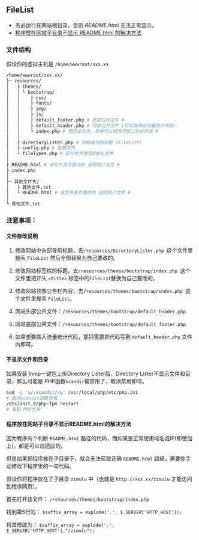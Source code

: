 ## FileList
* 务必运行在网站根目录，否则 *README.html* 无法正常显示。  
* [程序放在网站子目录不显示 README.html 的解决方法](#%E7%A8%8B%E5%BA%8F%E6%94%BE%E5%9C%A8%E7%BD%91%E7%AB%99%E5%AD%90%E7%9B%AE%E5%BD%95%E4%B8%8D%E6%98%BE%E7%A4%BAREADMEhtml%E7%9A%84%E8%A7%A3%E5%86%B3%E6%96%B9%E6%B3%95)

### 文件结构
假设你的虚拟主机是 `/home/wwwroot/xxx.xx`
``` bash
/home/wwwroot/xxx.xx/
├─ resources/
│   ├ themes/
│   │ └ bootstrap/
│   │    ├ css/
│   │    ├ fonts/
│   │    ├ img/
│   │    ├ js/
│   │    ├ default_footer.php # 底部公共文件 #
│   │    ├ default_header.php # 顶部公共文件 (可以放网站流量统计代码)
│   │    └ index.php # 网页主文件，其中可以修改顶部公告栏内容 #
│   │
│   ├ DirectoryLister.php # 可修改顶部标题 (FileList)
│   ├ config.php # 配置文件
│   └ fileTypes.php # 区分文件类型的php文件
│
├ README.html # 该文件夹页面内的 说明简介文件 #
├ index.php
│
├─ 其他文件夹/
│   ├ 其他文件.txt
│   └ README.html # 该文件夹页面内的 说明简介文件 #
│
└ 其他文件.txt
```
### 注意事项：

#### 文件修改说明

1. 修改网站中头部导航标题，去`/resources/DirectoryLister.php `这个文件里搜索 `FileList` 然后全部替换为自己要改的。  

2. 修改网站标签栏的标题，去`/resources/themes/bootstrap/index.php `这个文件里把开头 `<title>` 标签中的`FileList`替换为自己要改的。  

3. 修改网站顶部公告栏内容，去`/resources/themes/bootstrap/index.php `这个文件里搜索 `FileList`。  

4. 网站头部公共文件：`/resources/themes/bootstrap/default_header.php `

5. 网站底部公共文件：`/resources/themes/bootstrap/default_footer.php `

6. 如果想要插入流量统计代码，那只需要把代码写到 `default_header.php` 文件内即可。

#### 不显示文件和目录

如果安装 lnmp一键包上传Directory Lister后，Directory Lister不显示文件和目录，那么可能是 PHP函数` scandir `被禁用了，取消禁用即可。
``` bash
sed -i 's/,scandir//g' /usr/local/php/etc/php.ini
# 取消scandir函数禁用
/etc/init.d/php-fpm restart
# 重启 PHP生效
```
#### 程序放在网站子目录不显示README.html的解决方法

因为程序有个判断 `README.html` 路径的代码，而如果是正常使用域名或IP(即使加上)，都是可以自适应的。

但是如果把程序放在子目录下，就会无法获取正确 `README.html` 路径，需要你手动修改下程序里的一句代码。

假设你将程序放在了子目录 `zimulu` 中（也就是 `http://xxx.xx/zimulu` 才能访问到程序网页）。

首先打开该文件： `/resources/themes/bootstrap/index.php`  

找到第5行的： `$suffix_array = explode('.', $_SERVER['HTTP_HOST']);`  

将其修改为： `$suffix_array = explode('.', $_SERVER['HTTP_HOST']."/zimulu");`
